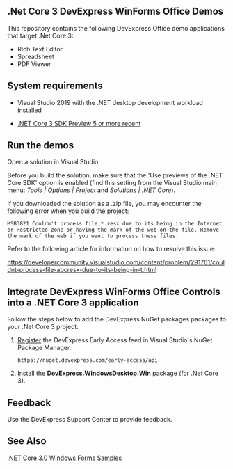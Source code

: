 ## .Net Core 3 DevExpress WinForms Office Demos

This repository contains the following DevExpress Office demo applications that target .Net Core 3:

* Rich Text Editor
* Spreadsheet
* PDF Viewer

## System requirements

* Visual Studio 2019 with the .NET desktop development workload installed

* [.NET Core 3 SDK Preview 5 or more recent](https://dotnet.microsoft.com/download/dotnet-core/3.0)

## Run the demos

Open a solution in Visual Studio.

Before you build the solution, make sure that the 'Use previews of the .NET Core SDK' option is enabled (find this setting from the Visual Studio main menu: _Tools | Options | Project_ and _Solutions | .NET Core_).

If you downloaded the solution as a .zip file, you may encounter the following error when you build the project:

`MSB3821 Couldn't process file *.resx due to its being in the Internet or Restricted zone or having the mark of the web on the file. Remove the mark of the web if you want to process these files.`

Refer to the following article for information on how to resolve this issue: 

https://developercommunity.visualstudio.com/content/problem/291761/couldnt-process-file-abcresx-due-to-its-being-in-t.html

## Integrate DevExpress WinForms Office Controls into a .NET Core 3 application

Follow the steps below to add the DevExpress NuGet packages packages to your .Net Core 3 project:

1. [Register](https://docs.devexpress.com/GeneralInformation/116698/installation/install-devexpress-controls-using-nuget-packages/setup-visual-studio%27s-nuget-package-manager) the DevExpress Early Access feed in Visual Studio's NuGet Package Manager.

    `https://nuget.devexpress.com/early-access/api`

2. Install the **DevExpress.WindowsDesktop.Win** package (for .Net Core 3).

## Feedback

Use the DevExpress Support Center to provide feedback.

## See Also

[.NET Core 3.0 Windows Forms Samples](https://github.com/dotnet/samples/tree/master/windowsforms)
